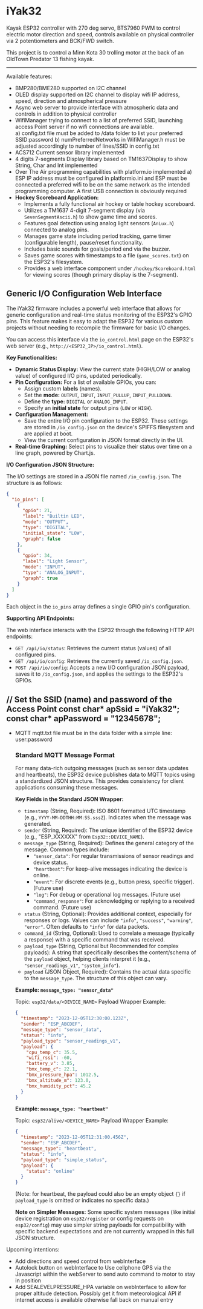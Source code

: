 # iYak32

Kayak ESP32 controller with 270 deg servo, BTS7960 PWM to control electric motor direction and speed, controls available on physical controller via 2 potentiometers and BCK/FWD switch.

This project is to control a Minn Kota 30 trolling motor at the back of an OldTown Predator 13 fishing kayak.



-------------------------------------------------------------------------------



Available features:
- BMP280/BME280 supported on I2C channel
- OLED display supported on I2C channel to display wifi IP address, speed, direction and atmospherical pressure
- Async web server to provide interface with atmospheric data and controls in addition to physical controller
- WifiManager trying to connect to a list of preferred SSID, launching access Point server if no wifi connections are available.  
    a) config.txt file must be added to /data folder to list your preferred SSID:password 
    b) numPreferredNetworks in WifiManager.h must be adjusted accordingly to number of lines/SSID in config.txt
- ACS712 Current sensor library implemented
- 4 digits 7-segments Display library based on TM1637Display to show String, Char and Int implemented  
- Over The Air programming capabilities with platform.io implemented
    a) ESP IP address must be configured in platformio.ini and ESP must be connected a preferred wifi to be on the same network as the intended programming computer.  A first USB connection is obviously required  
- **Hockey Scoreboard Application:**
    - Implements a fully functional air hockey or table hockey scoreboard.
    - Utilizes a TM1637 4-digit 7-segment display (via `SevenSegmentAscii.h`) to show game time and scores.
    - Features goal detection using analog light sensors (`AnLux.h`) connected to analog pins.
    - Manages game state including period tracking, game timer (configurable length), pause/reset functionality.
    - Includes basic sounds for goals/period end via the buzzer.
    - Saves game scores with timestamps to a file (`game_scores.txt`) on the ESP32's filesystem.
    - Provides a web interface component under `/hockey/Scoreboard.html` for viewing scores (though primary display is the 7-segment).

## Generic I/O Configuration Web Interface

The iYak32 firmware includes a powerful web interface that allows for generic configuration and real-time status monitoring of the ESP32's GPIO pins. This feature makes it easy to adapt the ESP32 for various custom projects without needing to recompile the firmware for basic I/O changes.

You can access this interface via the `io_control.html` page on the ESP32's web server (e.g., `http://<ESP32_IP>/io_control.html`).

**Key Functionalities:**

*   **Dynamic Status Display:** View the current state (HIGH/LOW or analog value) of configured I/O pins, updated periodically.
*   **Pin Configuration:** For a list of available GPIOs, you can:
    *   Assign custom **labels** (names).
    *   Set the **mode:** `OUTPUT`, `INPUT`, `INPUT_PULLUP`, `INPUT_PULLDOWN`.
    *   Define the **type:** `DIGITAL` or `ANALOG_INPUT`.
    *   Specify an **initial state** for output pins (`LOW` or `HIGH`).
*   **Configuration Management:**
    *   Save the entire I/O pin configuration to the ESP32. These settings are stored in `/io_config.json` on the device's SPIFFS filesystem and are applied at boot.
    *   View the current configuration in JSON format directly in the UI.
*   **Real-time Graphing:** Select pins to visualize their status over time on a line graph, powered by Chart.js.

**I/O Configuration JSON Structure:**

The I/O settings are stored in a JSON file named `/io_config.json`. The structure is as follows:

```json
{
  "io_pins": [
    {
      "gpio": 21,
      "label": "Builtin LED",
      "mode": "OUTPUT",
      "type": "DIGITAL",
      "initial_state": "LOW",
      "graph": false
    },
    {
      "gpio": 34,
      "label": "Light Sensor",
      "mode": "INPUT",
      "type": "ANALOG_INPUT",
      "graph": true
    }
  ]
}
```
Each object in the `io_pins` array defines a single GPIO pin's configuration.

**Supporting API Endpoints:**

The web interface interacts with the ESP32 through the following HTTP API endpoints:

*   `GET /api/io/status`: Retrieves the current status (values) of all configured pins.
*   `GET /api/io/config`: Retrieves the currently saved `/io_config.json`.
*   `POST /api/io/config`: Accepts a new I/O configuration JSON payload, saves it to `/io_config.json`, and applies the settings to the ESP32's GPIOs.



 // Set the SSID (name) and password of the Access Point
    const char* apSsid = "iYak32";
    const char* apPassword = "12345678";
-------------------------------------------------------------------------------

- MQTT
    mqtt.txt  file must be in the data folder with a simple line:
user:password

    ### Standard MQTT Message Format

    For many data-rich outgoing messages (such as sensor data updates and heartbeats), the ESP32 device publishes data to MQTT topics using a standardized JSON structure. This provides consistency for client applications consuming these messages.

    **Key Fields in the Standard JSON Wrapper:**

    *   `timestamp` (String, Required): ISO 8601 formatted UTC timestamp (e.g., `YYYY-MM-DDTHH:MM:SS.sssZ`). Indicates when the message was generated.
    *   `sender` (String, Required): The unique identifier of the ESP32 device (e.g., "ESP_XXXXXX" from `Esp32::DEVICE_NAME`).
    *   `message_type` (String, Required): Defines the general category of the message. Common types include:
        *   `"sensor_data"`: For regular transmissions of sensor readings and device status.
        *   `"heartbeat"`: For keep-alive messages indicating the device is online.
        *   `"event"`: For discrete events (e.g., button press, specific trigger). (Future use)
        *   `"log"`: For debug or operational log messages. (Future use)
        *   `"command_response"`: For acknowledging or replying to a received command. (Future use)
    *   `status` (String, Optional): Provides additional context, especially for responses or logs. Values can include `"info"`, `"success"`, `"warning"`, `"error"`. Often defaults to `"info"` for data packets.
    *   `command_id` (String, Optional): Used to correlate a message (typically a response) with a specific command that was received.
    *   `payload_type` (String, Optional but Recommended for complex payloads): A string that specifically describes the content/schema of the `payload` object, helping clients interpret it (e.g., `"sensor_readings_v1"`, `"system_info"`).
    *   `payload` (JSON Object, Required): Contains the actual data specific to the `message_type`. The structure of this object can vary.

    **Example: `message_type: "sensor_data"`**

    Topic: `esp32/data/<DEVICE_NAME>`
    Payload Wrapper Example:
    ```json
    {
      "timestamp": "2023-12-05T12:30:00.123Z",
      "sender": "ESP_ABCDEF",
      "message_type": "sensor_data",
      "status": "info",
      "payload_type": "sensor_readings_v1",
      "payload": {
        "cpu_temp_c": 35.5,
        "wifi_rssi": -60,
        "battery_v": 3.85,
        "bmx_temp_c": 22.1,
        "bmx_pressure_hpa": 1012.5,
        "bmx_altitude_m": 123.0,
        "bmx_humidity_pct": 45.2
      }
    }
    ```

    **Example: `message_type: "heartbeat"`**

    Topic: `esp32/alive/<DEVICE_NAME>`
    Payload Wrapper Example:
    ```json
    {
      "timestamp": "2023-12-05T12:31:00.456Z",
      "sender": "ESP_ABCDEF",
      "message_type": "heartbeat",
      "status": "info",
      "payload_type": "simple_status",
      "payload": {
        "status": "online"
      }
    }
    ```
    (Note: for heartbeat, the payload could also be an empty object `{}` if `payload_type` is omitted or indicates no specific data.)


    **Note on Simpler Messages:** Some specific system messages (like initial device registration on `esp32/register` or config requests on `esp32/config`) may use simpler string payloads for compatibility with specific backend expectations and are not currently wrapped in this full JSON structure.



Upcoming intentions:
- Add directions and speed control from webInterface
- Autolock button on webInterface to Use cellphone GPS via the Javascript within the webServer to send auto command to motor to stay in position 
- Add SEALEVELPRESSURE_HPA variable on webInterface to allow for proper altitude detection.  Possibly get it from meteorological API if internet access is available otherwise fall back on manual entry
